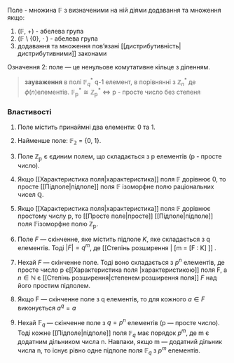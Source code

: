 Поле - множина $\mathbb{F}$ з визначеними на ній діями додавання та множення якщо:
1) ($\mathbb{F}$, +) - абелева група
2) ($\mathbb{F}$ \ {0}, $\cdot$ ) - абелева група
3) додавання та множення повʼязані [[дистрибутивність|дистрибутивними]] законами

Означення 2: поле — це ненульове комутативне кiльце з дiленням.

> **зауваження** в полі $\mathbb{F}_q^*$ q-1 елемент, в порівнянні з $\mathbb{Z}_n ^*$ де $\phi(n)$елементів.
> $\mathbb{F_{p}^*} \cong \mathbb{Z_{p}^*}$ $\Leftrightarrow$ p - просте число без степеня
> 
> 

### Властивості
1) Поле мiстить принаймнi два елементи: 0 та 1.
2) Найменше поле: $\mathbb{F_{2}}$ = {0, 1}.
3) Поле $\mathbb{Z_{p}}$ є єдиним полем, що складається з p елементiв (p - просте число).
4) Якщо [[Характеристика поля|характеристика]] поля $\mathbb{F}$ дорiвнює 0, то просте [[Підполе|пiдполе]] поля $\mathbb{F}$ iзоморфне полю рацiональних чисел $\mathbb{Q}$.
5) Якщо [[Характеристика поля|характеристика]]  поля $\mathbb{F}$ дорiвнює простому числу p, то [[Просте поле|просте]] [[Підполе|пiдполе]] поля $\mathbb{F}$iзоморфне полю $\mathbb{Z_p}$.

6) Поле $F$ — скiнченне, яке мiстить пiдполе $K$, яке складається з q елементiв. Тодi $|F| = q^m$, де [[Степінь розширення | [m = [F : K] ]] .
7) Нехай $F$ — скiнченне поле. Тодi воно складається з $p^n$ елементiв, де просте число p є[[Характеристика поля |характеристикою]] поля F, а $n \in \mathbb{N}$ є [[Степінь розширення|степенем розширення поля]] $F$ над його простим пiдполем.
8) Якщо F — скiнченне поле з q елементiв, то для кожного $a \in F$ виконується $a^q = a$
9) Нехай $\mathbb{F}_q$ — скiнченне поле з $q= p^n$ елементiв (p — просте число). Тодi кожне [[Підполе|пiдполе]] поля $\mathbb{F}_q$ має порядок $p^m$, де m є додатним дiльником числа n. Навпаки, якщо m — додатний дiльник числа n, то iснує рiвно одне пiдполе поля $\mathbb{F}_q$ з $p^m$ елементiв.
